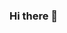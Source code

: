 ### Hi there 👋

<!--
**RachidaBf/RachidaBf** is a ✨ _special_ ✨ repository because its `README.md` (this file) appears on your GitHub profile.
![]https://thumbs.dreamstime.com/z/vector-illustration-kid-computer-eps-vector-illustration-kid-computer-122338143.jpg)
